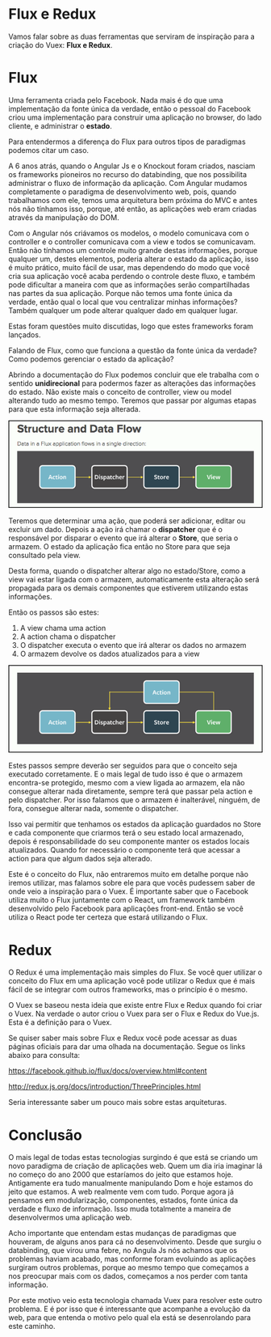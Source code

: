 # Flux e Redux

Vamos falar sobre as duas ferramentas que serviram de inspiração para a criação do Vuex: **Flux e Redux**.

# Flux

Uma ferramenta criada pelo Facebook. Nada mais é do que uma implementação da fonte única da verdade, então o pessoal do Facebook criou uma implementação para construir uma aplicação no browser, do lado cliente, e administrar o **estado**.

Para entendermos a diferença do Flux para outros tipos de paradigmas podemos citar um caso.

A 6 anos atrás, quando o Angular Js e o Knockout foram criados, nasciam os frameworks pioneiros no recurso do databinding, que nos possibilita administrar o fluxo de informação da aplicação. Com Angular mudamos completamente o paradigma de desenvolvimento web, pois, quando trabalhamos com ele, temos uma arquitetura bem próxima do MVC e antes nós não tínhamos isso, porque, até então, as aplicações web eram criadas através da manipulação do DOM.

Com o Angular nós criávamos os modelos, o modelo comunicava com o controller e o controller comunicava com a view e todos se comunicavam. Então não tínhamos um controle muito grande destas informações, porque qualquer um, destes elementos, poderia alterar o estado da aplicação, isso é muito prático, muito fácil de usar, mas dependendo do modo que você cria sua aplicação você acaba perdendo o controle deste fluxo, e também pode dificultar a maneira com que as informações serão compartilhadas nas partes da sua aplicação. Porque não temos uma fonte única da verdade, então qual o local que vou centralizar minhas informações? Também qualquer um pode alterar qualquer dado em qualquer lugar.

Estas foram questões muito discutidas, logo que estes frameworks foram lançados.

Falando de Flux, como que funciona a questão da fonte única da verdade? Como podemos gerenciar o estado da aplicação?

Abrindo a documentação do Flux podemos concluir que ele trabalha com o sentido **unidirecional** para podermos fazer as alterações das informações do estado. Não existe mais o conceito de controller, view ou model alterando tudo ao mesmo tempo. Teremos que passar por algumas etapas para que esta informação seja alterada.

![structure_flux](./images/structure_flux.png "structure_flux")

Teremos que determinar uma ação, que poderá ser adicionar, editar ou excluir um dado. Depois a ação irá chamar o **dispatcher** que é o responsável por disparar o evento que irá alterar o **Store**, que seria o armazem. O estado da aplicação fica então no Store para que seja consultado pela view.

Desta forma, quando o dispatcher alterar algo no estado/Store, como a view vai estar ligada com o armazem, automaticamente esta alteração será propagada para os demais componentes que estiverem utilizando estas informações.

Então os passos são estes:

1. A view chama uma action
2. A action chama o dispatcher
3. O dispatcher executa o evento que irá alterar os dados no armazem
4. O armazem devolve os dados atualizados para a view

![structure_flux_view](./images/structure_flux_view.png "structure_flux_view")

Estes passos sempre deverão ser seguidos para que o conceito seja executado corretamente. E o mais legal de tudo isso é que o armazem encontra-se protegido, mesmo com a view ligada ao armazem, ela não consegue alterar nada diretamente, sempre terá que passar pela action e pelo dispatcher. Por isso falamos que o armazem é inalterável, ninguém, de fora, consegue alterar nada, somente o dispatcher.

Isso vai permitir que tenhamos os estados da aplicação guardados no Store e cada componente que criarmos terá o seu estado local armazenado, depois é responsabilidade do seu componente manter os estados locais atualizados. Quando for necessário o componente terá que acessar a action para que algum dados seja alterado.

Este é o conceito do Flux, não entraremos muito em detalhe porque não iremos utilizar, mas falamos sobre ele para que vocês pudessem saber de onde veio a inspiração para o Vuex. É importante saber que o Facebook utiliza muito o Flux juntamente com o React, um framework também desenvolvido pelo Facebook para aplicações front-end. Então se você utiliza o React pode ter certeza que estará utilizando o Flux.

# Redux

O Redux é uma implementação mais simples do Flux. Se você quer utilizar o conceito do Flux em uma aplicação você pode utilizar o Redux que é mais fácil de se integrar com outros frameworks, mas o princípio é o mesmo.

O Vuex se baseou nesta ideia que existe entre Flux e Redux quando foi criar o Vuex. Na verdade o autor criou o Vuex para ser o Flux e Redux do Vue.js. Esta é a definição para o Vuex.

Se quiser saber mais sobre Flux e Redux você pode acessar as duas páginas oficiais para dar uma olhada na documentação. Segue os links abaixo para consulta:

<https://facebook.github.io/flux/docs/overview.html#content>

<http://redux.js.org/docs/introduction/ThreePrinciples.html>

Seria interessante saber um pouco mais sobre estas arquiteturas.

# Conclusão

O mais legal de todas estas tecnologias surgindo é que está se criando um novo paradigma de criação de aplicações web. Quem um dia iria imaginar lá no começo do ano 2000 que estaríamos do jeito que estamos hoje. Antigamente era tudo manualmente manipulando Dom e hoje estamos do jeito que estamos. A web realmente vem com tudo. Porque agora já pensamos em modularização, componentes, estados, fonte única da verdade e fluxo de informação. Isso muda totalmente a maneira de desenvolvermos uma aplicação web.

Acho importante que entendam estas mudanças de paradigmas que houveram, de alguns anos para cá no desenvolvimento. Desde que surgiu o databinding, que virou uma febre, no Angula Js nós achamos que os problemas haviam acabado, mas conforme foram evoluindo as aplicações surgiram outros problemas, porque ao mesmo tempo que começamos a nos preocupar mais com os dados, começamos a nos perder com tanta informação.

Por este motivo veio esta tecnologia chamada Vuex para resolver este outro problema. E é por isso que é interessante que acompanhe a evolução da web, para que entenda o motivo pelo qual ela está se desenrolando para este caminho.